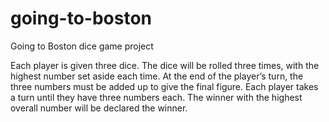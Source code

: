 # going-to-boston
Going to Boston dice game project

Each player is given three dice. The dice will be rolled three times, with the highest number set aside each time. At the end of the player’s turn, the three numbers must be added up to give the final figure. Each player takes a turn until they have three numbers each. The winner with the highest overall number will be declared the winner.
